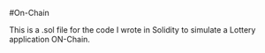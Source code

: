 #On-Chain

This is a .sol file for the code I wrote in Solidity to simulate a Lottery application ON-Chain.